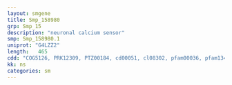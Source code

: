 ```yaml
---
layout: smgene
title: Smp_158980
grp: Smp_15
description: "neuronal calcium sensor"
smp: Smp_158980.1
uniprot: "G4LZZ2"
length:   465
cdd: "COG5126, PRK12309, PTZ00184, cd00051, cl08302, pfam00036, pfam13405, pfam13499, pfam13833, smart00054"
kk: ns
categories: sm
---
```


